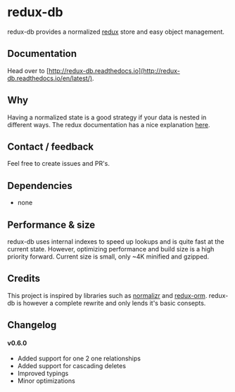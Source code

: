 # redux-db
redux-db provides a normalized [redux](http://redux.js.org) store and easy object management.

## Documentation
Head over to [http://redux-db.readthedocs.io](http://redux-db.readthedocs.io/en/latest/).

## Why
Having a normalized state is a good strategy if your data is nested in different ways. The redux documentation has a nice explanation [here](http://redux.js.org/docs/recipes/reducers/NormalizingStateShape.html).

## Contact / feedback
Feel free to create issues and PR's.

## Dependencies
* none

## Performance & size
redux-db uses internal indexes to speed up lookups and is quite fast at the current state. However, optimizing performance and build size is a high priority forward. Current size is small, only ~4K minified and gzipped.

## Credits
This project is inspired by libraries such as [normalizr](https://www.npmjs.com/package/normalizr) and [redux-orm](https://www.npmjs.com/package/redux-orm). redux-db is however a complete rewrite and only lends it's basic consepts.

## Changelog

#### v0.6.0
* Added support for one 2 one relationships
* Added support for cascading deletes
* Improved typings
* Minor optimizations